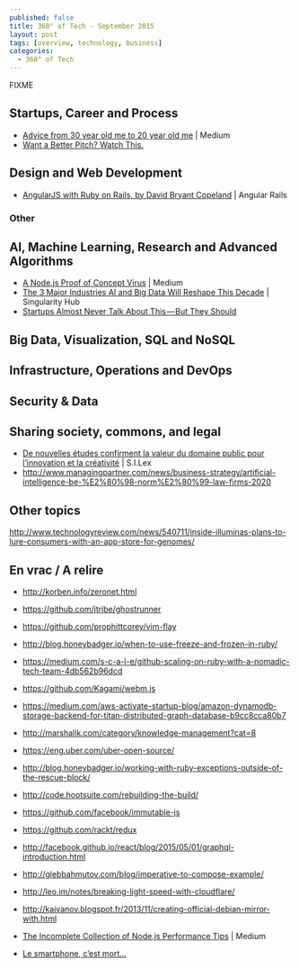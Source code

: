 ```yaml
---
published: false
title: 360° of Tech - September 2015
layout: post
tags: [overview, technology, business]
categories:
  - 360° of Tech
---
```


FIXME



Startups, Career and Process
----------------------------

* [Advice from 30 year old me to 20 year old me](
  https://blog.growth.supply/advice-from-30-year-old-me-to-20-year-old-me-b9b035d39e2d)
  | Medium
  <i data-tag="FIXME"></i>
* [Want a Better Pitch? Watch This.](
  https://medium.com/firm-narrative/want-a-better-pitch-watch-this-328b95c2fd0b)
  <i data-tag="startup pitching marketing"></i>

Design and Web Development
--------------------------

* [AngularJS with Ruby on Rails, by David Bryant Copeland](
  http://angular-rails.com/index.html)
  | Angular Rails
  <i data-tag="FIXME"></i>


### Other



AI, Machine Learning, Research and Advanced Algorithms
------------------------------------------------------

* [A Node.js Proof of Concept Virus](
  https://medium.com/node-and-beyond/a-node-js-proof-of-concept-virus-df6772afaaff)
  | Medium
  <i data-tag="nodejs virus proof-of-concept first"></i>
* [The 3 Major Industries AI and Big Data Will Reshape This Decade](
  http://singularityhub.com/2015/09/07/the-3-major-industries-ai-and-big-data-will-reshape-this-decade/)
  | Singularity Hub
  <i data-tag="FIXME"></i>
* [Startups Almost Never Talk About This — But They Should](
  https://blog.growth.supply/startups-almost-never-talk-about-this-but-they-should-1cec58faba1c)

Big Data, Visualization, SQL and NoSQL
--------------------------------------



Infrastructure, Operations and DevOps
-------------------------------------


Security & Data
---------------


Sharing society, commons, and legal
-----------------------------------

* [De nouvelles études confirment la valeur du domaine public pour l’innovation et la créativité](
  http://scinfolex.com/2015/07/24/de-nouvelles-etudes-confirment-la-valeur-du-domaine-public-pour-linnovation-et-la-creativite/)
  | S.I.Lex
  <i data-tag="value strategy scope impact detail"></i>
* http://www.managingpartner.com/news/business-strategy/artificial-intelligence-be-%E2%80%98-norm%E2%80%99-law-firms-2020



Other topics
------------


http://www.technologyreview.com/news/540711/inside-illuminas-plans-to-lure-consumers-with-an-app-store-for-genomes/

En vrac / A relire
------------------

* http://korben.info/zeronet.html
* https://github.com/jtribe/ghostrunner
* https://github.com/prophittcorey/vim-flay
* http://blog.honeybadger.io/when-to-use-freeze-and-frozen-in-ruby/
* https://medium.com/s-c-a-l-e/github-scaling-on-ruby-with-a-nomadic-tech-team-4db562b96dcd
* https://github.com/Kagami/webm.js
* https://medium.com/aws-activate-startup-blog/amazon-dynamodb-storage-backend-for-titan-distributed-graph-database-b9cc8cca80b7
* http://marshallk.com/category/knowledge-management?cat=8
* https://eng.uber.com/uber-open-source/
* http://blog.honeybadger.io/working-with-ruby-exceptions-outside-of-the-rescue-block/
* http://code.hootsuite.com/rebuilding-the-build/
* https://github.com/facebook/immutable-js
* https://github.com/rackt/redux
* http://facebook.github.io/react/blog/2015/05/01/graphql-introduction.html
* http://glebbahmutov.com/blog/imperative-to-compose-example/
* http://leo.im/notes/breaking-light-speed-with-cloudflare/
* http://kaivanov.blogspot.fr/2013/11/creating-official-debian-mirror-with.html

* [The Incomplete Collection of Node.js Performance Tips](https://medium.com/node-and-beyond/the-incomplete-collection-of-node-js-performance-tips-94cc712661bd)
  | Medium
  <i data-tag="FIXME"></i>
* [Le smartphone, c’est mort…](https://medium.com/@philj/le-smarphone-c-est-mort-b3ec4273a78f)
